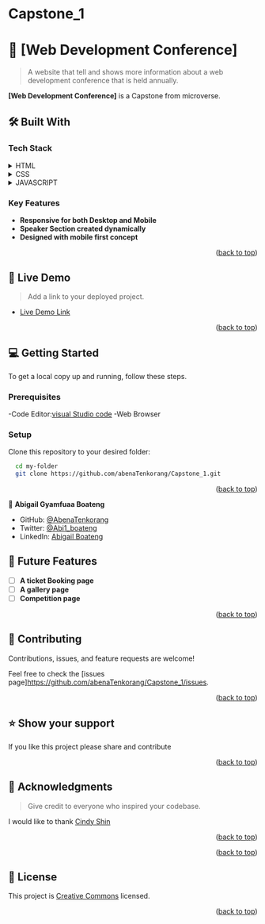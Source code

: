 # Capstone_1
<!-- PROJECT DESCRIPTION -->

# 📖 [Web Development Conference] <a name="about-project"></a>

> A website that tell and shows more information about a web development conference that is held annually.

**[Web Development Conference]** is a Capstone from microverse.

## 🛠 Built With <a name="built-with"></a>

### Tech Stack <a name="tech-stack"></a>

<details>
  <summary>HTML</summary>
  
</details>

<details>
  <summary>CSS</summary>
  
</details>

<details>
<summary>JAVASCRIPT</summary>
 
</details>

<!-- Features -->

### Key Features <a name="key-features"></a>

- **Responsive for both Desktop and Mobile**
- **Speaker Section created dynamically**
- **Designed with mobile first concept**

<p align="right">(<a href="#readme-top">back to top</a>)</p>

<!-- LIVE DEMO -->

## 🚀 Live Demo <a name="live-demo"></a>

> Add a link to your deployed project.

- [Live Demo Link]( https://abenatenkorang.github.io/Capstone_1/)

<p align="right">(<a href="#readme-top">back to top</a>)</p>

<!-- GETTING STARTED -->

## 💻 Getting Started <a name="getting-started"></a>

To get a local copy up and running, follow these steps.

### Prerequisites

-Code Editor:[visual Studio code](https://code.visualstudio.com/)
-Web Browser
<!--
Example command:

```sh
 gem install rails
```
 -->
### Setup

Clone this repository to your desired folder:

```sh
  cd my-folder
  git clone https://github.com/abenaTenkorang/Capstone_1.git
```
<p align="right">(<a href="#readme-top">back to top</a>)</p>
<!-- AUTHORS -->

👤 **Abigail Gyamfuaa Boateng**

- GitHub: [@AbenaTenkorang](https://github.com/abenaTenkorang)
- Twitter: [@Abi1_boateng](https://twitter.com/Abi1_boateng)
- LinkedIn: [Abigail Boateng](https://www.linkedin.com/in/abigail-boateng-345395141/)

<!-- FUTURE FEATURES -->

## 🔭 Future Features <a name="future-features"></a>

- [ ] **A ticket Booking page**
- [ ] **A gallery page**
- [ ] **Competition page**

<p align="right">(<a href="#readme-top">back to top</a>)</p>

<!-- CONTRIBUTING -->

## 🤝 Contributing <a name="contributing"></a>

Contributions, issues, and feature requests are welcome!

Feel free to check the [issues page]https://github.com/abenaTenkorang/Capstone_1/issues.

<p align="right">(<a href="#readme-top">back to top</a>)</p>

<!-- SUPPORT -->

## ⭐️ Show your support <a name="support"></a>

If you like this project please share and contribute

<p align="right">(<a href="#readme-top">back to top</a>)</p>

<!-- ACKNOWLEDGEMENTS -->

## 🙏 Acknowledgments <a name="acknowledgements"></a>

> Give credit to everyone who inspired your codebase.

I would like to thank  [Cindy Shin](https://www.behance.net/adagio07)

<p align="right">(<a href="#readme-top">back to top</a>)</p>

<!-- FAQ (optional) -->

<p align="right">(<a href="#readme-top">back to top</a>)</p>

<!-- LICENSE -->

## 📝 License <a name="license"></a>

This project is [Creative Commons](https://creativecommons.org/licenses/by-nc/4.0/) licensed.

<p align="right">(<a href="#readme-top">back to top</a>)</p>
